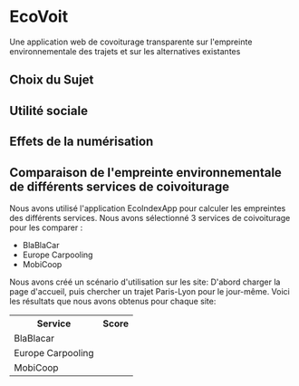 # EcoVoit
Une application web de covoiturage transparente sur l'empreinte environnementale des trajets et sur les alternatives existantes

<h2>Choix du Sujet</h2> 


<h2>Utilité sociale</h2>


<h2>Effets de la numérisation</h2>


<h2>Comparaison de l'empreinte environnementale de différents services de coivoiturage</h2>
Nous avons utilisé l'application EcoIndexApp pour calculer les empreintes des différents services. Nous avons sélectionné 3 services de coivoiturage pour les comparer : 
<ul>
  <li>BlaBlaCar</li>
  <li>Europe Carpooling</li>
  <li>MobiCoop</li>
</ul>

Nous avons créé un scénario d'utilisation sur les site: D'abord charger la page d'accueil, puis chercher un trajet Paris-Lyon pour le jour-même. Voici les résultats que nous avons obtenus pour chaque site: 

<table>
  <tr>
    <th>Service</th>
    <th>Score</th>
  </tr>
  <tr>
    <td>BlaBlacar</td>
    <td></td>
  </tr>
  <tr>
    <td>Europe Carpooling</td>
    <td></td>
  </tr>
  <tr>
    <td>MobiCoop</td>
    <td></td>
  </tr>
</table>



